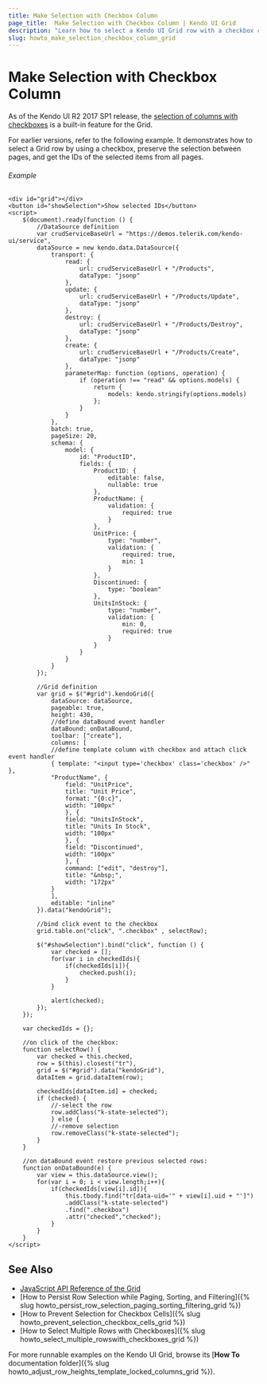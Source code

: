 ```yaml
---
title: Make Selection with Checkbox Column
page_title:  Make Selection with Checkbox Column | Kendo UI Grid
description: "Learn how to select a Kendo UI Grid row with a checkbox column, preserve the selection and get the IDs of all selected items."
slug: howto_make_selection_checkbox_column_grid
---
```


# Make Selection with Checkbox Column

As of the Kendo UI R2 2017 SP1 release, the [selection of columns with checkboxes](http://docs.telerik.com/kendo-ui/api/javascript/ui/grid/configuration/columns.selectable) is a built-in feature for
the Grid.

For earlier versions, refer to the following example. It demonstrates how to select a Grid row by using a checkbox, preserve the selection between pages, and get the IDs of the selected items from all pages.

###### Example

```dojo
<div id="grid"></div>
<button id="showSelection">Show selected IDs</button>
<script>
    $(document).ready(function () {
        //DataSource definition
        var crudServiceBaseUrl = "https://demos.telerik.com/kendo-ui/service",
        dataSource = new kendo.data.DataSource({
            transport: {
                read: {
                    url: crudServiceBaseUrl + "/Products",
                    dataType: "jsonp"
                },
                update: {
                    url: crudServiceBaseUrl + "/Products/Update",
                    dataType: "jsonp"
                },
                destroy: {
                    url: crudServiceBaseUrl + "/Products/Destroy",
                    dataType: "jsonp"
                },
                create: {
                    url: crudServiceBaseUrl + "/Products/Create",
                    dataType: "jsonp"
                },
                parameterMap: function (options, operation) {
                    if (operation !== "read" && options.models) {
                        return {
                            models: kendo.stringify(options.models)
                        };
                    }
                }
            },
            batch: true,
            pageSize: 20,
            schema: {
                model: {
                    id: "ProductID",
                    fields: {
                        ProductID: {
                            editable: false,
                            nullable: true
                        },
                        ProductName: {
                            validation: {
                                required: true
                            }
                        },
                        UnitPrice: {
                            type: "number",
                            validation: {
                                required: true,
                                min: 1
                            }
                        },
                        Discontinued: {
                            type: "boolean"
                        },
                        UnitsInStock: {
                            type: "number",
                            validation: {
                                min: 0,
                                required: true
                            }
                        }
                    }
                }
            }
        });

        //Grid definition
        var grid = $("#grid").kendoGrid({
            dataSource: dataSource,
            pageable: true,
            height: 430,
            //define dataBound event handler
            dataBound: onDataBound,
            toolbar: ["create"],
            columns: [
            //define template column with checkbox and attach click event handler
            { template: "<input type='checkbox' class='checkbox' />" },
            "ProductName", {
                field: "UnitPrice",
                title: "Unit Price",
                format: "{0:c}",
                width: "100px"
                }, {
                field: "UnitsInStock",
                title: "Units In Stock",
                width: "100px"
                }, {
                field: "Discontinued",
                width: "100px"
                }, {
                command: ["edit", "destroy"],
                title: "&nbsp;",
                width: "172px"
            }
            ],
            editable: "inline"
        }).data("kendoGrid");

        //bind click event to the checkbox
        grid.table.on("click", ".checkbox" , selectRow);

        $("#showSelection").bind("click", function () {
            var checked = [];
            for(var i in checkedIds){
                if(checkedIds[i]){
                    checked.push(i);
                }
            }

            alert(checked);
        });
    });

    var checkedIds = {};

    //on click of the checkbox:
    function selectRow() {
        var checked = this.checked,
        row = $(this).closest("tr"),
        grid = $("#grid").data("kendoGrid"),
        dataItem = grid.dataItem(row);

        checkedIds[dataItem.id] = checked;
        if (checked) {
            //-select the row
            row.addClass("k-state-selected");
            } else {
            //-remove selection
            row.removeClass("k-state-selected");
        }
    }

    //on dataBound event restore previous selected rows:
    function onDataBound(e) {
        var view = this.dataSource.view();
        for(var i = 0; i < view.length;i++){
            if(checkedIds[view[i].id]){
                this.tbody.find("tr[data-uid='" + view[i].uid + "']")
                .addClass("k-state-selected")
                .find(".checkbox")
                .attr("checked","checked");
            }
        }
    }
</script>
```

## See Also

* [JavaScript API Reference of the Grid](/api/javascript/ui/grid)
* [How to Persist Row Selection while Paging, Sorting, and Filtering]({% slug howto_persist_row_selection_paging_sorting_filtering_grid %})
* [How to Prevent Selection for Checkbox Cells]({% slug howto_prevent_selection_checkbox_cells_grid %})
* [How to Select Multiple Rows with Checkboxes]({% slug howto_select_multiple_rowswith_checkboxes_grid %})

For more runnable examples on the Kendo UI Grid, browse its [**How To** documentation folder]({% slug howto_adjust_row_heights_template_locked_columns_grid %}).

